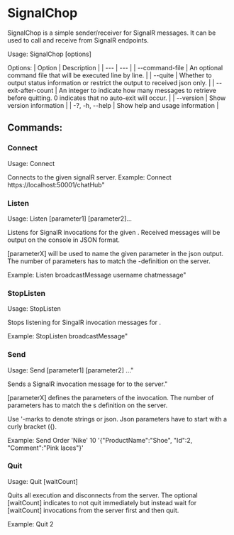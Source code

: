 # SignalChop

SignalChop is a simple sender/receiver for SignalR messages. It can be used to call and receive from SignalR endpoints.

Usage:
  SignalChop [options]

Options:
 | Option | Description |
 | --- | --- |
 | --command-file <command-file>           | An optional command file that will be executed line by line. |
 | --quite                                 | Whether to output status information or restrict the output to received json only. |
 | --exit-after-count <exit-after-count>   | An integer to indicate how many messages to retrieve before quitting. 0 indicates that no auto-exit will occur. |
 | --version                               | Show version information |
 | -?, -h, --help                          | Show help and usage information |
  
## Commands:
  
### Connect
Usage: Connect <server>

Connects to the given signalR server.
Example: Connect https://localhost:50001/chatHub"
  
### Listen
Usage: Listen <method> [parameter1] [parameter2]...

Listens for SignalR invocations for the given <method>. Received messages will be output on the console in JSON format.

[parameterX] will be used to name the given parameter in the json output. The number of parameters has to match the <method>-definition on the server.

Example: Listen broadcastMessage username chatmessage"
  
### StopListen
Usage: StopListen <method>

Stops listening for SingalR invocation messages for <method>.

Example: StopListen broadcastMessage"

### Send
Usage: Send <method> [parameter1] [parameter2] ..."

Sends a SignalR invocation message for <method> to the server."

[parameterX] defines the parameters of the invocation. The number of parameters has to match the <method>s definition on the server.

Use '-marks to denote strings or json. Json parameters have to start with a curly bracket ({).

Example: Send Order 'Nike' 10 '{\"ProductName\":\"Shoe\", \"Id\":2, \"Comment\":\"Pink laces\"}'

### Quit
Usage: Quit [waitCount]

Quits all execution and disconnects from the server.
The optional [waitCount] indicates to not quit immediately but instead wait for [waitCount] invocations from the server first and then quit.

Example: Quit 2
